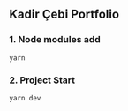 ## Kadir Çebi Portfolio
### 1. Node modules add
<code>yarn</code>
### 2. Project Start
<code>yarn dev</code>

